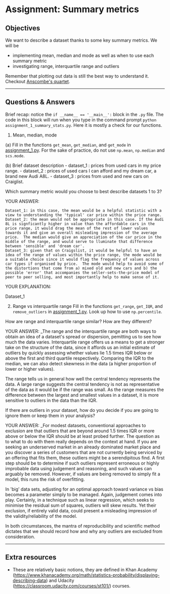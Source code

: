 # Assignment: Summary metrics

## Objectives

We want to describe a dataset thanks to some key summary metrics. We will be

  - implementing mean, median and mode as well as when to use each summary metric
  - investigating range, interquartile range and outliers

Remember that plotting out data is still the best way to understand it. Checkout [Anscombe's quartet][1].

---- 

## Questions & Answers

Brief recap: notice the `if __name__ == '__main__':` block in the `.py` file. The code in this block will run when you type in the command prompt `python assignment_1_summary_stats.py`. Here it is mostly a check for our functions.

1. Mean, median, mode

  (a) Fill in the functions `get_mean`, `get_median`, and `get_mode` in [assignment\_1.py][2]. For the sake of practice, do not use `np.mean`, `np.median` and `scs.mode`.

  (b) Brief dataset description
	- dataset_1 : prices from used cars in my price range.
	- dataset_2 : prices of used cars I can afford and my dream car, a brand new Audi A8L.
	- dataset_3 : prices from used and new cars on Craiglist.

  Which summary metric would you choose to best describe datasets 1 to 3?

  YOUR ANSWER:
  
  
	Dataset_1: in this case, the mean would be a helpful statistic with a view to understanding the 'typical' car price within the price range. 
	Dataset_2: the mean would not be appropriate in this case. If the Audi 8L is signficantly higher in value than the affordable cars in the price range, it would drag the mean of the rest of lower values towards it and give an overall misleading impression of the average price.  The median would give an appreciation of the car price in the middle of the range, and would serve to lluminate that difference between 'sensible' and 'dream car'.
	Dataset_3: given that on Craigslist, it would be helpful to have an idea of the range of values within the price range, the mode would be a suitable choice since it would flag the frequency of values across car types if organised by price.  The mode would help to avoid some of the distortions that come from a) mixed old and new cars and b) the possible 'error' that accompanies the seller-sets-the-price model of peer to peer selling, and most importantly help to make sense of it.
 YOUR EXPLANATION:

Dataset\_1 

2. Range vs interquartile range
  Fill in the functions `get_range`, `get_IQR`, and `remove_outliers` in [assignment\_1.py][3]. Look up how to use `np.percentile`.

How are range and interquartile range similar? How are they different?

  YOUR ANSWER: \_The range and the interquartile range are both ways to obtain an idea of a dataset's spread or dispersion, pemitting us to see how much the data varies.  Interquartile range offers us a means to get a stronger take on the structure of the data, since it affords us an initial estimate of outliers by quickly assessing whether values lie 1.5 times IQR below or above the first and third quartile respectively.  Comparing the IQR to the median, we can also detect skewness in the data (a higher proportion of lower or higher values).
  
The range tells us in general how well the central tendency represents the data.  A large range suggests the central tendency is not as representative of the data as it would be if the range was small.  As the range measures the difference between the largest and smallest values in a dataset, it is more sensitive to outliers in the data than the IQR.

If there are outliers in your dataset, how do you decide if you are going to ignore them or keep them in your analysis?

  YOUR ANSWER: \_For modest datasets, conventional approaches to exclusion are that outliers that are beyond around 1.5 times IQR or more above or below the IQR should be at least probed further.  The question as to what to do with them really depends on the context at hand. If you are seeking an underserved market in an already dominated market place and you discover a series of customers that are not currently being serviced by an offering that fits them, these outliers might be a serendipitous find.  A first step should be to determine if such outliers represent erroneous or highly improbable data using judgement and reasoning, and such values can arguably be removed.  However, if values are being removed to simply fit a model, this runs the risk of overfitting.

In 'big' data sets, adjusting for an optimal approach toward variance vs bias becomes a parameter simply to be managed.  Again, judgement comes into play.  Certainly, in a technique such as linear regression, which seeks to minimise the residual sum of squares, outliers will skew results.  Yet their exclusion, if entirely valid data, could present a misleading impression of the validity/reliability of the model.

In both circumstances, the mantra of reproducibility and scientific method dictates that we should record how and why any outliers are excluded from consideration.
  

---- 
## Extra resources

- These are relatively basic notions, they are defined in Khan Academy (https://www.khanacademy.org/math/statistics-probability/displaying-describing-data) and Udacity (https://classroom.udacity.com/courses/st101/) courses.

[1]:	https://en.wikipedia.org/wiki/Anscombe's_quartet
[2]:	../code/assignment_1.py
[3]:	../code/assignment_1.py